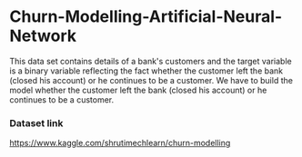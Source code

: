 # Churn-Modelling-Artificial-Neural-Network
This data set contains details of a bank's customers and the target variable is a binary variable reflecting the fact whether the customer left the bank (closed his account) or he continues to be a customer.
We have to build the model whether the customer left the bank (closed his account) or he continues to be a customer.

### Dataset link
https://www.kaggle.com/shrutimechlearn/churn-modelling

